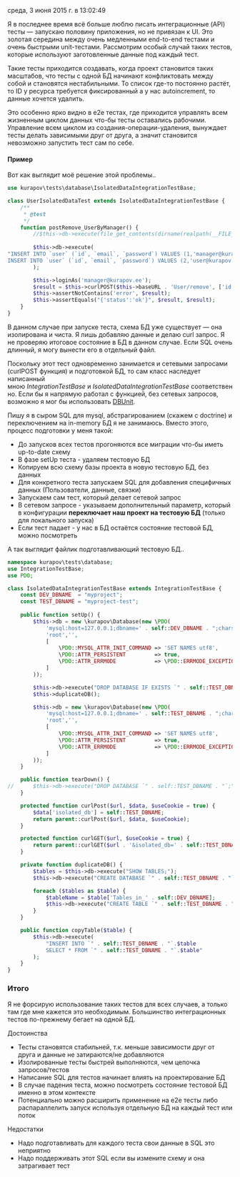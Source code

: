 среда, 3 июня 2015 г. в 13:02:49

Я в последнее время всё больше люблю писать интеграционные (API) тесты — запускаю половину приложения, но не привязан к UI. Это золотая середина между очень медленными end-to-end тестами и очень быстрыми unit-тестами. Рассмотрим особый случай таких тестов, которые используют заготовленные данные под каждый тест. 

Такие тесты приходится создавать, когда проект становится таких масштабов, что тесты с одной БД начинают конфликтовать между собой и становятся нестабильными. То список где-то постоянно растёт, то ID у ресурса требуется фиксированный а у нас autoincrement, то данные хочется удалить. 

Это особенно ярко видно в e2e тестах, где приходится управлять всем жизненным циклом данных что-бы тесты оставались рабочими. Управление всем циклом из создания-операции-удаления, вынуждает тесты делать зависимыми друг от друга, а значит становится невозможно запустить тест сам по себе.

#### Пример

Вот как выглядит моё решение этой проблемы..

```php
use kurapov\tests\database\IsolatedDataIntegrationTestBase;

class UserIsolatedDataTest extends IsolatedDataIntegrationTestBase {
	/**
	 * @test
	 */
	function postRemove_UserByManager() {
		//$this->db->execute(file_get_contents(dirname(realpath(__FILE__)) . '/' . __CLASS__ . '/' . __FUNCTION__ . '.sql'));
		
		$this->db->execute(
"INSERT INTO `user` (`id`, `email`, `password`) VALUES (1,'manager@kurapov.ee','553ae7da92f5505a92bbb8c9d47be76ab9f65bc2');
INSERT INTO `user` (`id`, `email`, `password`) VALUES (2,'user@kurapov.ee','f4542db9ba30f7958ae42c113dd87ad21fb2eddb');"
        );

		$this->loginAs('manager@kurapov.ee');
		$result = $this->curlPOST($this->baseURL . 'User/remove', ['id' => 2]);
		$this->assertNotContains('error', $result);
		$this->assertEquals("{'status':'ok'}", $result, $result);
	}
}
```

В данном случае при запуске теста, схема БД уже существует — она изолирована и чиста. Я лишь добавляю данные и делаю curl запрос. Я не проверяю итоговое состояние в БД в данном случае. Если SQL очень длинный, я могу вынести его в отдельный файл.

Поскольку этот тест одновременно занимается и сетевыми запросами (curlPOST функция) и подготовкой БД, то сам класс наследует написанный мною _IntegrationTestBase_ и _IsolatedDataIntegrationTestBase_ соответственно. Если бы я напрямую работал с функцией, без сетевых запросов, возможно я мог бы использовать [DBUnit](https://phpunit.de/manual/current/en/database.html).

Пишу я в сыром SQL для mysql, абстрагированием (скажем с doctrine) и переключением на in-memory БД я не занимаюсь. Вместо этого, процесс подготовки у меня такой:

- До запусков всех тестов прогоняются все миграции что-бы иметь up-to-date схему
- В фазе setUp теста - удаляем тестовую БД
- Копируем всю схему базы проекта в новую тестовую БД, без данных
- Для конкретного теста запускаем SQL для добавления специфичных данных (Пользователи, данные, связки)
- Запускаем сам тест, который делает сетевой запрос
- В сетевом запросе - указываем дополнительный параметр, который в конфигурации **переключает наш проект на тестовую БД** (только для локального запуска)
- Если тест падает - у нас в БД остаётся состояние тестовой БД, можно посмотреть

А так выглядит файлик подготавливающий тестовую БД..

```php
namespace kurapov\tests\database;
use IntegrationTestBase;
use PDO;

class IsolatedDataIntegrationTestBase extends IntegrationTestBase {
	const DEV_DBNAME  = "myproject";
	const TEST_DBNAME = "myproject-test";
	
	public function setUp() {
		$this->db = new \kurapov\Database(new \PDO(
			'mysql:host=127.0.0.1;dbname=' . self::DEV_DBNAME . ";charset=utf8",
			'root','',
			[
				\PDO::MYSQL_ATTR_INIT_COMMAND => 'SET NAMES utf8',
				\PDO::ATTR_PERSISTENT         => true,
				\PDO::ATTR_ERRMODE            => \PDO::ERRMODE_EXCEPTION
			]
		));

		$this->db->execute("DROP DATABASE IF EXISTS `" . self::TEST_DBNAME . "`;");
		$this->duplicateDB();

		$this->db = new \kurapov\Database(new \PDO(
			'mysql:host=127.0.0.1;dbname=' . self::TEST_DBNAME . ";charset=utf8",
			'root','',
			[
				\PDO::MYSQL_ATTR_INIT_COMMAND => 'SET NAMES utf8',
				\PDO::ATTR_PERSISTENT         => true,
				\PDO::ATTR_ERRMODE            => \PDO::ERRMODE_EXCEPTION
			]
		));
	}

	public function tearDown() {
//		$this->db->execute("DROP DATABASE `" . self::TEST_DBNAME . "`;");
	}

	protected function curlPost($url, $data, $useCookie = true) {
		$data['isolated_db'] = self::TEST_DBNAME;
		return parent::curlPost($url, $data, $useCookie);
	}

	protected function curlGET($url, $useCookie = true) {
		return parent::curlGET($url . '&isolated_db=' . self::TEST_DBNAME, $useCookie);
	}

	private function duplicateDB() {
		$tables = $this->db->execute("SHOW TABLES;");
		$this->db->execute("CREATE DATABASE `" . self::TEST_DBNAME . "`;");

		foreach ($tables as $table) {
			$tableName = $table['Tables_in_' . self::DEV_DBNAME];
			$this->db->execute("CREATE TABLE `" . self::TEST_DBNAME . "`.`$tableName` LIKE `" . self::DEV_DBNAME . "`.`$tableName`;");
		}
	}

	public function copyTable($table) {
		$this->db->execute(
			"INSERT INTO `" . self::TEST_DBNAME . "`.$table
			SELECT * FROM `" . self::TEST_DBNAME . "`.$table"
		);
	}
}
```

### Итого

Я не форсирую использование таких тестов для всех случаев, а только там где мне кажется это необходимым. Большинство интеграционных тестов по-прежнему бегает на одной БД.

Достоинства

- Тесты становятся стабильней, т.к. меньше зависимости друг от друга и данные не затираются/не добавляются
- Изолированные тесты быстрей выполняются, чем цепочка запросов/тестов
- Написание SQL для тестов начинает влиять на проектирование БД
- В случае падения теста, можно посмотреть состояние тестовой БД именно в этом контексте
- Потенциально можно расширить применение на e2e тесты либо распараллелить запуск используя отдельную БД на каждый тест или поток

Недостатки

- Надо подготавливать для каждого теста свои данные в SQL это неприятно
- Надо поддерживать этот SQL если вы измените схему и она затрагивает тест